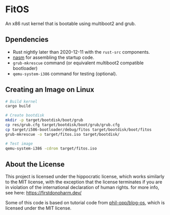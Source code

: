 # FitOS

An x86 rust kernel that is bootable using multiboot2 and grub.

## Dpendencies

- Rust nightly later than 2020-12-11 with the `rust-src` components.
- [nasm](https://www.nasm.us/) for assembling the startup code.
- `grub-mkrescue` command (or equivalent multiboot2 compatible bootloader)
- `qemu-system-i386` command for testing (optional).

## Creating an Image on Linux

``` bash
# Build kernel
cargo build

# Create bootdisk
mkdir -p target/bootdisk/boot/grub
cp res/grub.cfg target/bootdisk/boot/grub/grub.cfg
cp target/i586-bootloader/debug/fitos target/bootdisk/boot/fitos
grub-mkrescue -o target/fitos.iso target/bootdisk/

# Test image
qemu-system-i386 -cdrom target/fitos.iso
```

## About the License

This project is licensed under the hippocratic license, which works similarly to the MIT license, with the exception that the license terminates if you are in violation of the international declaration of human rights. for more info, see here: https://firstdonoharm.dev/

Some of this code is based on tutorial code from [phil-opp/blog-os](https://github.com/phil-opp/blog_os), which is licensed under the MIT license.
